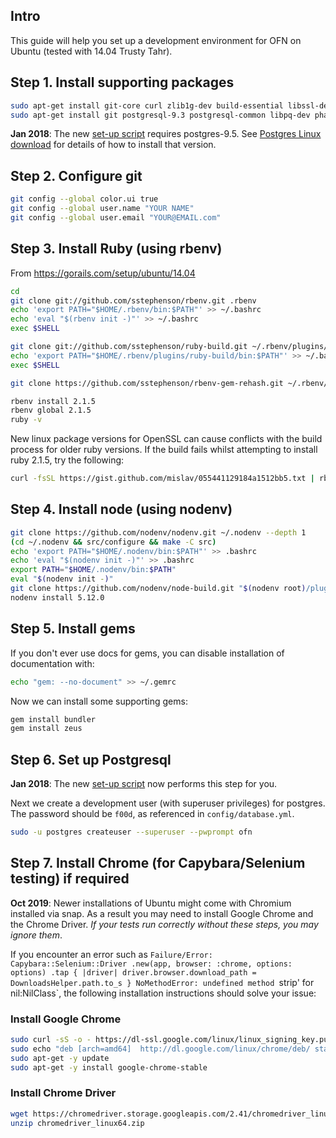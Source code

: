 ## Intro
This guide will help you set up a development environment for OFN on Ubuntu (tested with 14.04 Trusty Tahr).

## Step 1. Install supporting packages

```bash
sudo apt-get install git-core curl zlib1g-dev build-essential libssl-dev libreadline-dev libyaml-dev libsqlite3-dev sqlite3 libxml2-dev libxslt1-dev libcurl4-openssl-dev python-software-properties libffi-dev
sudo apt-get install git postgresql-9.3 postgresql-common libpq-dev phantomjs
```
**Jan 2018**: The new [set-up script](https://github.com/openfoodfoundation/openfoodnetwork/blob/master/script/setup) requires postgres-9.5.  See [Postgres Linux download](https://www.postgresql.org/download/linux/ubuntu/) for details of how to install that version.

## Step 2. Configure git
```bash
git config --global color.ui true
git config --global user.name "YOUR NAME"
git config --global user.email "YOUR@EMAIL.com"
```

## Step 3. Install Ruby (using rbenv)
From https://gorails.com/setup/ubuntu/14.04

```bash
cd
git clone git://github.com/sstephenson/rbenv.git .rbenv
echo 'export PATH="$HOME/.rbenv/bin:$PATH"' >> ~/.bashrc
echo 'eval "$(rbenv init -)"' >> ~/.bashrc
exec $SHELL

git clone git://github.com/sstephenson/ruby-build.git ~/.rbenv/plugins/ruby-build
echo 'export PATH="$HOME/.rbenv/plugins/ruby-build/bin:$PATH"' >> ~/.bashrc
exec $SHELL

git clone https://github.com/sstephenson/rbenv-gem-rehash.git ~/.rbenv/plugins/rbenv-gem-rehash

rbenv install 2.1.5
rbenv global 2.1.5
ruby -v
```
New linux package versions for OpenSSL can cause conflicts with the build process for older ruby versions. If the build fails whilst attempting to install ruby 2.1.5, try the following:

```bash
curl -fsSL https://gist.github.com/mislav/055441129184a1512bb5.txt | rbenv install --patch 2.1.5
```
## Step 4. Install node (using nodenv)

```sh
git clone https://github.com/nodenv/nodenv.git ~/.nodenv --depth 1
(cd ~/.nodenv && src/configure && make -C src)
echo 'export PATH="$HOME/.nodenv/bin:$PATH"' >> .bashrc
echo 'eval "$(nodenv init -)"' >> .bashrc
export PATH="$HOME/.nodenv/bin:$PATH"
eval "$(nodenv init -)"
git clone https://github.com/nodenv/node-build.git "$(nodenv root)/plugins/node-build" --depth 1
nodenv install 5.12.0
```

## Step 5. Install gems
If you don't ever use docs for gems, you can disable installation of documentation with:

```bash
echo "gem: --no-document" >> ~/.gemrc
```

Now we can install some supporting gems:

```bash
gem install bundler
gem install zeus
```

## Step 6. Set up Postgresql
**Jan 2018**: The new [set-up script](https://github.com/openfoodfoundation/openfoodnetwork/blob/master/script/setup) now performs this step for you.

Next we create a development user (with superuser privileges) for postgres. The password should be `f00d`, as referenced in `config/database.yml`.

```bash
sudo -u postgres createuser --superuser --pwprompt ofn
```

## Step 7. Install Chrome (for Capybara/Selenium testing) if required
**Oct 2019**: Newer installations of Ubuntu might come with Chromium installed via snap. As a result you may need to install Google Chrome and the Chrome Driver. *If your tests run correctly without these steps, you may ignore them*.

If you encounter an error such as `Failure/Error: Capybara::Selenium::Driver .new(app, browser: :chrome, options: options) .tap { |driver| driver.browser.download_path = DownloadsHelper.path.to_s } NoMethodError: undefined method `strip' for nil:NilClass`, the following installation instructions should solve your issue:

### Install Google Chrome

```bash
sudo curl -sS -o - https://dl-ssl.google.com/linux/linux_signing_key.pub | apt-key add
sudo echo "deb [arch=amd64]  http://dl.google.com/linux/chrome/deb/ stable main" >> /etc/apt/sources.list.d/google-chrome.list
sudo apt-get -y update
sudo apt-get -y install google-chrome-stable
```

### Install Chrome Driver

```bash
wget https://chromedriver.storage.googleapis.com/2.41/chromedriver_linux64.zip
unzip chromedriver_linux64.zip
```
